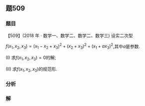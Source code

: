 ## 题509
### 题目
【509】(2018 年 · 数学一、数学二、数学二、数学三) 设实二次型

$f( {{x}_{1},{x}_{2},{x}_{3}})  = {( {x}_{1} - {x}_{2} + {x}_{3}) }^{2} + {( {x}_{2} + {x}_{3}) }^{2} + {( {x}_{1} + a{x}_{3}) }^{2}$,其中$a$是参数.

(I) 求$f( {{x}_{1},{x}_{2},{x}_{3}})  = 0$的解;

(II) 求$f( {{x}_{1},{x}_{2},{x}_{3}})$的规范形.

### 分析

### 解
